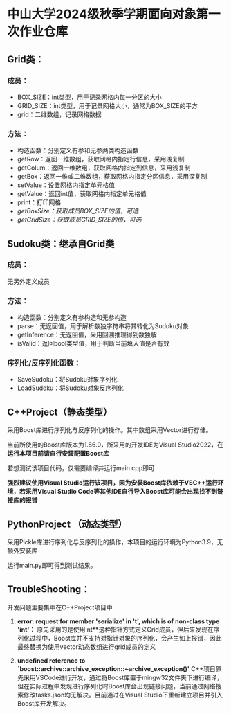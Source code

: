 # 中山大学2024级秋季学期面向对象第一次作业仓库

## Grid类：
### 成员：
- BOX_SIZE：int类型，用于记录网格内每一分区的大小
- GRID_SIZE：int类型，用于记录网格大小，通常为BOX_SIZE的平方
- grid：二维数组，记录网格数据
### 方法：
- 构造函数：分别定义有参和无参两类构造函数
- getRow：返回一维数组，获取网格内指定行信息，采用浅复制
- getColum：返回一维数组，获取网格内指定列信息，采用浅复制
- getBox：返回一维或二维数组，获取网格内指定分区信息，采用深复制
- setValue：设置网格内指定单元格值
- getValue：返回int值，获取网格内指定单元格值
- print：打印网格
- *getBoxSize：获取成员BOX_SIZE的值，可选*
- *getGridSize：获取成员GRID_SIZE的值，可选*

## Sudoku类：继承自Grid类

### 成员：
无另外定义成员

### 方法：

- 构造函数：分别定义有参构造和无参构造
- parse：无返回值，用于解析数独字符串将其转化为Sudoku对象
- getInference：无返回值，采用回溯推理得到数独解
- isValid：返回bool类型值，用于判断当前填入值是否有效

### 序列化/反序列化函数：
- SaveSudoku：将Sudoku对象序列化
- LoadSudoku：将Sudoku对象反序列化

## C++Project（静态类型）

采用Boost库进行序列化与反序列化的操作。其中数组采用Vector进行存储。

当前所使用的Boost库版本为1.86.0，所采用的开发IDE为Visual Studio2022，**在运行本项目前请自行安装配置Boost库**

若想测试该项目代码，仅需要编译并运行main.cpp即可

**强烈建议使用Visual Studio运行该项目，因为安装Boost库依赖于VSC++运行环境，若采用Visual Studio Code等其他IDE自行导入Boost库可能会出现找不到链接库的报错**


## PythonProject （动态类型）

采用Pickle库进行序列化与反序列化的操作，本项目的运行环境为Python3.9，无额外安装库

运行main.py即可得到测试结果。


## TroubleShooting：

开发问题主要集中在C++Project项目中

1.  **error: request for member 'serialize' in 't', which is of non-class type 'int'：**
    原先采用的是使用int**这种指针方式定义Grid成员，但后来发现在序列化过程中，Boost库并不支持对指针对象的序列化，会产生如上报错，因此最终替换为使用vector动态数组进行grid成员的定义

2. **undefined reference to `boost::archive::archive_exception::~archive_exception()'**
    C++项目原先采用VSCode进行开发，通过将Boost库置于mingw32文件夹下进行编译，但在实际过程中发现进行序列化时Boost库会出现链接问题，当前通过网络搜索修改tasks.json均无解决。目前通过在Visual Studio下重新建立项目并引入Boost库开发解决。